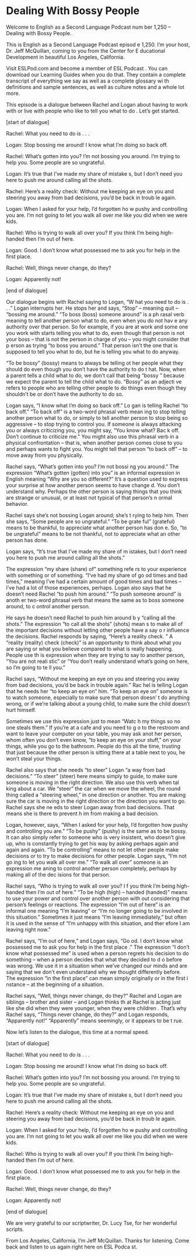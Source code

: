 # Dealing With Bossy People

Welcome to English as a Second Language Podcast num ber 1,250 – Dealing with Bossy People.

This is English as a Second Language Podcast episod e 1,250. I’m your host, Dr. Jeff McQuillan, coming to you from the Center for E ducational Development in beautiful Los Angeles, California.

Visit ESLPod.com and become a member of ESL Podcast . You can download our Learning Guides when you do that. They contain a complete transcript of everything we say as well as a complete glossary wi th definitions and sample sentences, as well as culture notes and a whole lot  more.

This episode is a dialogue between Rachel and Logan  about having to work with or live with people who like to tell you what to do . Let’s get started.

[start of dialogue]

Rachel: What you need to do is . . .

Logan: Stop bossing me around! I know what I’m doing so back off.

Rachel: What’s gotten into you? I’m not bossing you  around. I’m trying to help you. Some people are so ungrateful.

Logan: It’s true that I’ve made my share of mistake s, but I don’t need you here to push me around calling all the shots.

Rachel: Here’s a reality check: Without me keeping an eye on you and steering you away from bad decisions, you’d be back in troub le again.

Logan: When I asked for your help, I’d forgotten ho w pushy and controlling you are. I’m not going to let you walk all over me like  you did when we were kids.

Rachel: Who is trying to walk all over you? If you think I’m being high-handed then I’m out of here.

Logan: Good. I don’t know what possessed me to ask you for help in the first place.

Rachel: Well, things never change, do they?

 Logan: Apparently not!

[end of dialogue]

Our dialogue begins with Rachel saying to Logan, “W hat you need to do is . . .” Logan interrupts her. He stops her and says, “Stop”  – meaning quit – “bossing me around.” “To boss (boss) someone around” is a ph rasal verb meaning to tell another person what to do, even when you do not hav e any authority over that person. So for example, if you are at work and some one you work with starts telling you what to do, even though that person is not your boss – that is not the person in charge of you – you might consider that p erson as trying “to boss you around.” That person isn’t the one that is supposed  to tell you what to do, but he is telling you what to do anyway.

“To be bossy” (bossy) means to always be telling ot her people what they should do even though you don’t have the authority to do t hat. Now, when a parent tells a child what to do, we don’t call that being “bossy ” because we expect the parent to tell the child what to do. “Bossy” as an adjecti ve refers to people who are telling other people to do things even though they shouldn’t be or don’t have the authority to do so.

Logan says, “I know what I’m doing so back off.” Lo gan is telling Rachel “to back off.” “To back off” is a two-word phrasal verb mean ing to stop telling another person what to do, or simply to tell another person  to stop being so aggressive – to stop trying to control you. If someone is always  attacking you or always criticizing you, you might say, “You know what? Bac k off. Don’t continue to criticize me.” You might also use this phrasal verb  in a physical confrontation – that is, when another person comes close to you and  perhaps wants to fight you. You might tell that person “to back off” – to move away from you physically.

Rachel says, “What’s gotten into you? I’m not bossi ng you around.” The expression “What’s gotten (gotten) into you” is an informal expression in English meaning “Why are you so different?” It’s a question  used to express your surprise at how another person seems to have change d. You don’t understand why. Perhaps the other person is saying things that  you think are strange or unusual, or at least not typical of that person’s n ormal behavior.

Rachel says she’s not bossing Logan around; she’s t rying to help him. Then she says, “Some people are so ungrateful.” “To be grate ful” (grateful) means to be thankful, to appreciate what another person has don e. So, “to be ungrateful” means to be not thankful, not to appreciate what an other person has done.

Logan says, “It’s true that I’ve made my share of m istakes, but I don’t need you here to push me around calling all the shots.”

The expression “my share (share) of” something refe rs to your experience with something or of something. “I’ve had my share of go od times and bad times,” meaning I’ve had a certain amount of good times and  bad times – I’ve had a lot of those experiences, perhaps. Logan also says that  he doesn’t need Rachel “to push him around.” “To push someone around” is anoth er two-word phrasal verb that means the same as to boss someone around, to c ontrol another person.

He says he doesn’t need Rachel to push him around b y “calling all the shots.” The expression “to call all the shots” (shots) mean s to make all of the important decisions without letting other people have a say o r influence the decisions. Rachel responds by saying, “Here’s a reality check. ” A “reality (reality) check (check)” is an opportunity to think about what you are saying or what you believe compared to what is really happening. People use th is expression when they are trying to say to another person, “You are not reali stic” or “You don’t really understand what’s going on here, so I’m going to te ll you.”

Rachel says, “Without me keeping an eye on you and steering you away from bad decisions, you’d be back in trouble again.” Rac hel is telling Logan that he needs her “to keep an eye on” him. “To keep an eye on” someone is to watch someone, especially to make sure that person doesn’ t do anything wrong, or if we’re talking about a young child, to make sure the  child doesn’t hurt himself.

Sometimes we use this expression just to mean “Watc h my things so no one steals them.” If you’re at a cafe and you need to g o to the restroom and want to leave your computer on your table, you may ask anot her person, whom often you don’t even know, “to keep an eye on your stuff,” on  your things, while you go to the bathroom. People do this all the time, trusting  that just because the other person is sitting there at a table next to you, he won’t steal your things.

Rachel also says that she needs “to steer” Logan “a way from bad decisions.” “To steer” (steer) here means simply to guide, to make sure someone is moving in the right direction. We also use this verb when tal king about a car. We “steer” the car when we move the wheel, the round thing called a “steering wheel,” in one direction or another. You are making sure the car is moving in the right direction or the direction you want to go. Rachel says she ne eds to steer Logan away from bad decisions. That means she is there to prevent h im from making a bad decision.

Logan, however, says, “When I asked for your help, I’d forgotten how pushy and controlling you are.” “To be pushy” (pushy) is the same as to be bossy. It can also simply refer to someone who is very insistent,  who doesn’t give up, who is constantly trying to get his way by asking perhaps again and again and again. “To be controlling” means to not let other people make decisions or to try to make decisions for other people. Logan says, “I’m not go ing to let you walk all over me.” “To walk all over” someone is an expression me aning to control another person completely, perhaps by making all of the dec isions for that person.

Rachel says, “Who is trying to walk all over you? I f you think I’m being high- handed then I’m out of here.” “To be high (high) – handed (handed)” means to use your power and control over another person with out considering that person’s feelings or reactions. The expression “I’m  out of here” is an informal one meaning “I’m leaving” or “I’m no longer going to be  involved in this situation.” Sometimes it just means “I’m leaving immediately,” but often it is used in the sense of “I’m unhappy with this situation, and ther efore I am leaving right now.”

Rachel says, “I’m out of here,” and Logan says, “Go od. I don’t know what possessed me to ask you for help in the first place .” The expression “I don’t know what possessed me” is used when a person regrets his decision to do something – when a person decides that what they decided to d o before was wrong. We use it in a situation when we’ve changed our minds and are saying that we don’t even understand why we thought differently before. The expression “in the first place” can mean simply originally or in the first i nstance – at the beginning of a situation.

Rachel says, “Well, things never change, do they?” Rachel and Logan are siblings – brother and sister – and Logan thinks th at Rachel is acting just like she did when they were younger, when they were children . That’s why Rachel says, “Things never change, do they?” and Logan responds,  “Apparently not!” “Apparently” means seemingly, or it appears to be t rue.

Now let’s listen to the dialogue, this time at a normal speed.

[start of dialogue]

Rachel: What you need to do is . . .

Logan: Stop bossing me around! I know what I’m doing so back off.

Rachel: What’s gotten into you? I’m not bossing you  around. I’m trying to help you. Some people are so ungrateful.

 Logan: It’s true that I’ve made my share of mistake s, but I don’t need you here to push me around calling all the shots.

Rachel: Here’s a reality check: Without me keeping an eye on you and steering you away from bad decisions, you’d be back in troub le again.

Logan: When I asked for your help, I’d forgotten ho w pushy and controlling you are. I’m not going to let you walk all over me like  you did when we were kids.

Rachel: Who is trying to walk all over you? If you think I’m being high-handed then I’m out of here.

Logan: Good. I don’t know what possessed me to ask you for help in the first place.

Rachel: Well, things never change, do they?

Logan: Apparently not!

[end of dialogue]

We are very grateful to our scriptwriter, Dr. Lucy Tse, for her wonderful scripts.

From Los Angeles, California, I’m Jeff McQuillan. Thanks for listening. Come back and listen to us again right here on ESL Podca st.

